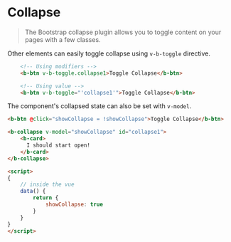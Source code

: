 # Collapse

> The Bootstrap collapse plugin allows you to toggle content on your pages with a few classes.

Other elements can easily toggle collapse using `v-b-toggle` directive.

```html
    <!-- Using modifiers -->
    <b-btn v-b-toggle.collapse1>Toggle Collapse</b-btn>

    <!-- Using value -->
    <b-btn v-b-toggle="'collapse1'">Toggle Collapse</b-btn>
```

The component's collapsed state can also be set with `v-model`.

```html
<b-btn @click="showCollapse = !showCollapse">Toggle Collapse</b-btn>

<b-collapse v-model="showCollapse" id="collapse1">
    <b-card>
      I should start open!
    </b-card>
</b-collapse>

<script>
{
    // inside the vue
    data() {
        return {
            showCollapse: true
        }
    }
}
</script>
```
